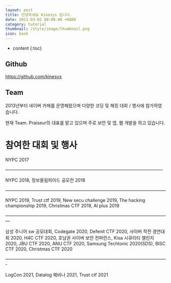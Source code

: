 ```yaml
---
layout: post
title: 안녕하세요 Kinesys 입니다.
date: 2021-03-02 00:00:00 +0800
category: tutorial
thumbnail: /style/image/thumbnail.png
icon: book
---
```



* content
{:toc}

## Github

https://github.com/kinesys

## Team

2013년부터 네이버 카페를 운영해왔으며 다양한 코딩 및 해킹 대회 / 행사에 참가하였습니다.

현재 Team. Praiseur의 대표를 맡고 있으며 주로 보안 및 앱, 웹 개발을 하고 있습니다.

# 참여한 대회 및 행사

NYPC 2017

———————————————————————————————————-

NYPC 2018, 정보올림피아드 공모전 2018

————————————————————————————————————

NYPC 2019, Trust ctf 2019, New secu challenge 2019, The hacking championship 2019, Christmas CTF 2019, AI plus 2019

—————————————————————————————————————

삼성 주니어 sw 공모대회, Codegate 2020, Defenit CTF 2020, 사이버 작전 경연대회 2020, H4C CTF 2020, 호남권 사이버 보안 컨퍼런스, Kisa 시큐리티 챌린지 2020, JBU CTF 2020, ANU CTF 2020, Samsung Techtonic 2020(SDS), BISC CTF 2020, Christmas CTF 2020

————————————————————————————————————-

LogCon 2021, Datalog 웨비나 2021, Trust ctf 2021


